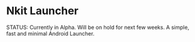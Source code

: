 # Nkit Launcher
STATUS: Currently in Alpha. Will be on hold for next few weeks.
A simple, fast and minimal Android Launcher. 
